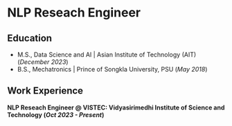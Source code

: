 # NLP Reseach Engineer

## Education						       		
- M.S., Data Science and AI	| Asian Institute of Technology (AIT)  (_December 2023_)	 			        		
- B.S., Mechatronics | Prince of Songkla University, PSU (_May 2018_)

## Work Experience
**NLP Reseach Engineer @ VISTEC: Vidyasirimedhi Institute of Science and Technology (_Oct 2023 - Present_)**
